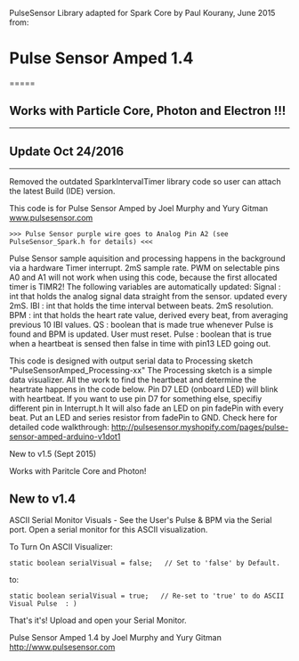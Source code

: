 PulseSensor Library adapted for Spark Core by Paul Kourany, June 2015 from:

# Pulse Sensor Amped 1.4
=====

## Works with Particle Core, Photon and Electron !!!
------

## Update Oct 24/2016
------
Removed the outdated SparkIntervalTimer library code so user can attach the latest Build (IDE) version.



This code is for Pulse Sensor Amped by Joel Murphy and Yury Gitman
    www.pulsesensor.com 
	
    >>> Pulse Sensor purple wire goes to Analog Pin A2 (see PulseSensor_Spark.h for details) <<<
	
Pulse Sensor sample aquisition and processing happens in the background via a hardware Timer interrupt. 2mS sample rate.
PWM on selectable pins A0 and A1 will not work when using this code, because the first allocated timer is TIMR2!
The following variables are automatically updated:
Signal :    int that holds the analog signal data straight from the sensor. updated every 2mS.
IBI  :      int that holds the time interval between beats. 2mS resolution.
BPM  :      int that holds the heart rate value, derived every beat, from averaging previous 10 IBI values.
QS  :       boolean that is made true whenever Pulse is found and BPM is updated. User must reset.
Pulse :     boolean that is true when a heartbeat is sensed then false in time with pin13 LED going out.

This code is designed with output serial data to Processing sketch "PulseSensorAmped_Processing-xx"
The Processing sketch is a simple data visualizer. 
All the work to find the heartbeat and determine the heartrate happens in the code below.
Pin D7 LED (onboard LED) will blink with heartbeat.
If you want to use pin D7 for something else, specifiy different pin in Interrupt.h
It will also fade an LED on pin fadePin with every beat. Put an LED and series resistor from fadePin to GND.
Check here for detailed code walkthrough:
http://pulsesensor.myshopify.com/pages/pulse-sensor-amped-arduino-v1dot1

New to v1.5 (Sept 2015)

Works with Paritcle Core and Photon!

New to v1.4
-------

ASCII Serial Monitor Visuals - See the User's Pulse & BPM via the Serial port.
Open a serial monitor for this ASCII visualization.

To Turn On ASCII Visualizer:

```// Regards Serial OutPut  -- Set This Up to your needs
static boolean serialVisual = false;   // Set to 'false' by Default. 
```

to:

```// Regards Serial OutPut  -- Set This Up to your needs
static boolean serialVisual = true;   // Re-set to 'true' to do ASCII Visual Pulse  : ) 
```

That's it's! Upload and open your Serial Monitor.

Pulse Sensor Amped 1.4    by Joel Murphy and Yury Gitman   http://www.pulsesensor.com
